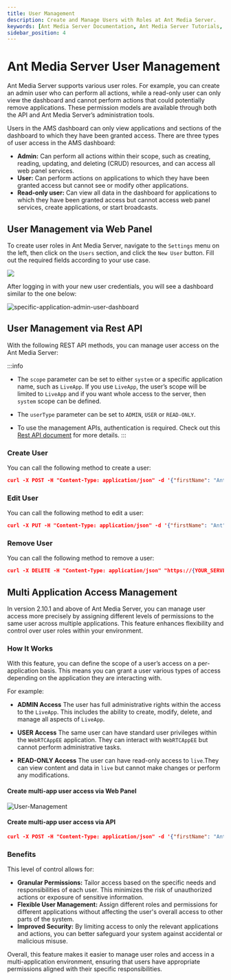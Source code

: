```yaml
---
title: User Management
description: Create and Manage Users with Roles at Ant Media Server. 
keywords: [Ant Media Server Documentation, Ant Media Server Tutorials, User Management, Create and Manage Users with Roles]
sidebar_position: 4
---
```


# Ant Media Server User Management

Ant Media Server supports various user roles. For example, you can create an admin user who can perform all actions, while a read-only user can only view the dashboard and cannot perform actions that could potentially remove applications. These permission models are available through both the API and Ant Media Server’s administration tools.

Users in the AMS dashboard can only view applications and sections of the dashboard to which they have been granted access. There are three types of user access in the AMS dashboard:

*   **Admin:** Can perform all actions within their scope, such as creating, reading, updating, and deleting (CRUD) resources, and can access all web panel services.
*   **User:** Can perform actions on applications to which they have been granted access but cannot see or modify other applications.
*   **Read-only user:** Can view all data in the dashboard for applications to which they have been granted access but cannot access web panel services, create applications, or start broadcasts.

## User Management via Web Panel

To create user roles in Ant Media Server, navigate to the `Settings` menu on the left, then click on the `Users` section, and click the `New User` button. Fill out the required fields according to your use case.

![](@site/static/img/get-started/user-management/user-management.png)

After logging in with your new user credentials, you will see a dashboard similar to the one below:

![specific-application-admin-user-dashboard](https://antmedia.io/wp-content/uploads/2022/02/specific-application-admin-user-dashboard.png)

## User Management via Rest API

With the following REST API methods, you can manage user access on the Ant Media Server:

:::info

 - The `scope` parameter can be set to either `system` or a specific application name, such as `LiveApp`. If you use `LiveApp`, the user’s scope will be limited to `LiveApp` and if you want whole access to the server, then `system` scope can be defined.

 - The `userType` parameter can be set to `ADMIN`, `USER` or
   `READ-ONLY`.

 - To use the management APIs, authentication is required. Check out this [Rest API document](https://antmedia.io/docs/guides/developer-sdk-and-api/rest-api-guide/management-rest-apis/) for more details.
:::

### Create User

You can call the following method to create a user:

```json
curl -X POST -H "Content-Type: application/json" -d '{"firstName": "Ant", "lastName": "Media", "email": "abc@antmedia.io", "password": "testtest", "scope": "system", "userType": "ADMIN"}'  "https://{YOUR_SERVER_ADDRESS}:5443/rest/v2/users"
```    

### Edit User

You can call the following method to edit a user:

```json
curl -X PUT -H "Content-Type: application/json" -d '{"firstName": "Ant", "lastName": "Media", "email": "test", "password": "testtest", "scope": "system", "userType": "USER"}'  "https://{YOUR_SERVER_ADDRESS}:5443/rest/v2/users"
```

### Remove User

You can call the following method to remove a user:

```json
curl -X DELETE -H "Content-Type: application/json" "https://{YOUR_SERVER_ADDRESS}:5443/rest/v2/users/{username}"
```

## Multi Application Access Management

In version 2.10.1 and above of Ant Media Server, you can manage user access more precisely by assigning different levels of permissions to the same user across multiple applications. This feature enhances flexibility and control over user roles within your environment.

### How It Works

With this feature, you can define the scope of a user’s access on a per-application basis. This means you can grant a user various types of access depending on the application they are interacting with. 

For example:

 *   **ADMIN Access** The user has full administrative rights within the access to the `LiveApp`. This includes the ability to create, modify, delete, and manage all aspects of `LiveApp`. 

 *   **USER Access** The same user can have standard user privileges within the `WebRTCAppEE` application. They can interact with `WebRTCAppEE` but cannot perform administrative tasks.

 *   **READ-ONLY Access** The user can have read-only access to `live`.They can view content and data in `live` but cannot make changes or perform any modifications.

#### Create multi-app user access via Web Panel

![User-Management](@site/static/img/user-management/user_management_screen.png)

#### Create multi-app user access via API

```json
curl -X POST -H "Content-Type: application/json" -d '{"firstName": "Ant", "lastName": "Media", "email":  "abc@antmedia.io", "password": "testtest", "appNameUserType": {"LiveApp": "ADMIN",  "WebRTCAppEE": "USER", "live": "READ_ONLY"}}'  "https://{YOUR_SERVER_ADDRESS}:5443/rest/v2/users"
```

### Benefits

This level of control allows for:

*   **Granular Permissions:** Tailor access based on the specific needs and responsibilities of each user. This minimizes the risk of unauthorized actions or exposure of sensitive information.
*   **Flexible User Management:** Assign different roles and permissions for different applications without affecting the user's overall access to other parts of the system.
*   **Improved Security:** By limiting access to only the relevant applications and actions, you can better safeguard your system against accidental or malicious misuse.

Overall, this feature makes it easier to manage user roles and access in a multi-application environment, ensuring that users have appropriate permissions aligned with their specific responsibilities.
